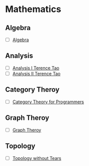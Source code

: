 # Mathematics

## Algebra

  - [ ] [Algebra](https://math24.files.wordpress.com/2013/02/algebra-serge-lang.pdf)

## Analysis

  - [ ] [Analysis I Terence Tao](https://math.unm.edu/~crisp/courses/math401/tao.pdf)
  - [ ] [Analysis II Terence Tao](https://www.springer.com/gp/book/9789811018046)

## Category Theroy

  - [ ] [Category Theory for Programmers](https://unglueit-files.s3.amazonaws.com/ebf/e90890f0a6ea420c9825657d6f3a851d.pdf)

## Graph Theroy

  - [ ] [Graph Theroy](http://math.tut.fi/~ruohonen/GT_English.pdf)
  
 ## Topology
  
  - [ ] [Topology without Tears](http://www.topologywithouttears.net/topbook.pdf)
